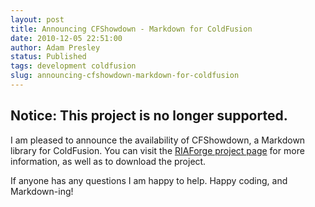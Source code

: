 ```yaml
---
layout: post
title: Announcing CFShowdown - Markdown for ColdFusion
date: 2010-12-05 22:51:00
author: Adam Presley
status: Published
tags: development coldfusion
slug: announcing-cfshowdown-markdown-for-coldfusion
---
```


## Notice: This project is no longer supported.

I am pleased to announce the availability of CFShowdown, a Markdown
library for ColdFusion. You can visit the [RIAForge project page](http://cfshowdown.riaforge.org/) for
more information, as well as to download the project.

If anyone has any questions I am happy to help. Happy coding, and
Markdown-ing!

